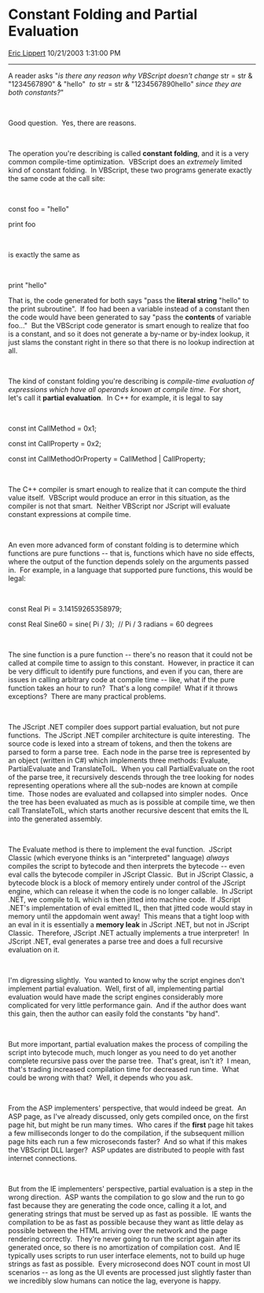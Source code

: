 # Constant Folding and Partial Evaluation

[Eric Lippert](https://social.msdn.microsoft.com/profile/Eric%20Lippert) 10/21/2003 1:31:00 PM

-----

A reader asks "*is there any reason why VBScript doesn't change* str = str & "1234567890" & "hello"  *to* str = str & "1234567890hello" *since they are both constants?*" 

 

 

Good question.  Yes, there are reasons. 

 

 

The operation you're describing is called **constant folding**, and it is a very common compile-time optimization.  VBScript does an *extremely* limited kind of constant folding.  In VBScript, these two programs generate exactly the same code at the call site:

 

 

const foo = "hello"

print foo

 

 

is exactly the same as 

 

 

print "hello"  
  

That is, the code generated for both says "pass the **literal string** "hello" to the print subroutine".  If foo had been a variable instead of a constant then the code would have been generated to say "pass the **contents** of variable foo..."  But the VBScript code generator is smart enough to realize that foo is a constant, and so it does not generate a by-name or by-index lookup, it just slams the constant right in there so that there is no lookup indirection at all.

 

 

The kind of constant folding you're describing is *compile-time evaluation of expressions which have all operands known at compile time*.  For short, let's call it **partial evaluation**.  In C++ for example, it is legal to say

 

 

const int CallMethod = 0x1;

const int CallProperty = 0x2;

const int CallMethodOrProperty = CallMethod | CallProperty;

 

 

The C++ compiler is smart enough to realize that it can compute the third value itself.  VBScript would produce an error in this situation, as the compiler is not that smart.  Neither VBScript nor JScript will evaluate constant expressions at compile time.

 

 

An even more advanced form of constant folding is to determine which functions are pure functions -- that is, functions which have no side effects, where the output of the function depends solely on the arguments passed in.  For example, in a language that supported pure functions, this would be legal:

 

 

const Real Pi = 3.14159265358979;

const Real Sine60 = sine( Pi / 3);  // Pi / 3 radians = 60 degrees

 

 

The sine function is a pure function -- there's no reason that it could not be called at compile time to assign to this constant.  However, in practice it can be very difficult to identify pure functions, and even if you can, there are issues in calling arbitrary code at compile time -- like, what if the pure function takes an hour to run?  That's a long compile\!  What if it throws exceptions?  There are many practical problems.

 

 

The JScript .NET compiler does support partial evaluation, but not pure functions.  The JScript .NET compiler architecture is quite interesting.  The source code is lexed into a stream of tokens, and then the tokens are parsed to form a parse tree.  Each node in the parse tree is represented by an object (written in C\#) which implements three methods: Evaluate, PartialEvaluate and TranslateToIL.  When you call PartialEvaluate on the root of the parse tree, it recursively descends through the tree looking for nodes representing operations where all the sub-nodes are known at compile time.  Those nodes are evaluated and collapsed into simpler nodes.  Once the tree has been evaluated as much as is possible at compile time, we then call TranslateToIL, which starts another recursive descent that emits the IL into the generated assembly.

 

 

The Evaluate method is there to implement the eval function.  JScript Classic (which everyone thinks is an "interpreted" language) *always* compiles the script to bytecode and then interprets the bytecode -- even eval calls the bytecode compiler in JScript Classic.  But in JScript Classic, a bytecode block is a block of memory entirely under control of the JScript engine, which can release it when the code is no longer callable.  In JScript .NET, we compile to IL which is then jitted into machine code.  If JScript .NET's implementation of eval emitted IL, then that jitted code would stay in memory until the appdomain went away\!  This means that a tight loop with an eval in it is essentially a **memory leak** in JScript .NET, but not in JScript Classic.  Therefore, JScript .NET actually implements a true interpreter\!  In JScript .NET, eval generates a parse tree and does a full recursive evaluation on it.   

 

 

I'm digressing slightly.  You wanted to know why the script engines don't implement partial evaluation.  Well, first of all, implementing partial evaluation would have made the script engines considerably more complicated for very little performance gain.  And if the author does want this gain, then the author can easily fold the constants "by hand".   

 

 

But more important, partial evaluation makes the process of compiling the script into bytecode much, much longer as you need to do yet another complete recursive pass over the parse tree.  That's great, isn't it?  I mean, that's trading increased compilation time for decreased run time.  What could be wrong with that?  Well, it depends who you ask.

 

 

From the ASP implementers' perspective, that would indeed be great.  An ASP page, as I've already discussed, only gets compiled once, on the first page hit, but might be run many times.  Who cares if the **first** page hit takes a few milliseconds longer to do the compilation, if the subsequent million page hits each run a few microseconds faster?  And so what if this makes the VBScript DLL larger?  ASP updates are distributed to people with fast internet connections.

 

 

But from the IE implementers' perspective, partial evaluation is a step in the wrong direction.  ASP wants the compilation to go slow and the run to go fast because they are generating the code once, calling it a lot, and generating strings that must be served up as fast as possible.  IE wants the compilation to be as fast as possible because they want as little delay as possible between the HTML arriving over the network and the page rendering correctly.  They're never going to run the script again after its generated once, so there is no amortization of compilation cost.  And IE typically uses scripts to run user interface elements, not to build up huge strings as fast as possible.  Every microsecond does NOT count in most UI scenarios -- as long as the UI events are processed just slightly faster than we incredibly slow humans can notice the lag, everyone is happy.

